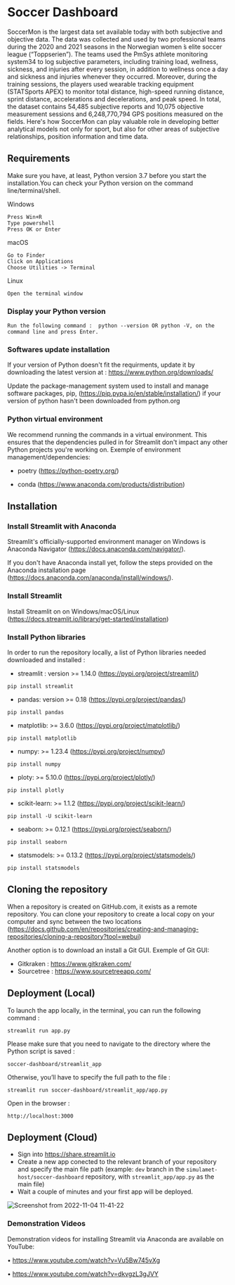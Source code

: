 # Soccer Dashboard

SoccerMon is the largest data set available today with both subjective and objective data. The data was collected and used by two professional teams during the 2020 and 2021 seasons in the Norwegian women ́s elite soccer league (“Toppserien”). The teams used the PmSys athlete monitoring system34 to log subjective parameters, including training load, wellness, sickness, and injuries after every session, in addition to wellness once a day and sickness and injuries whenever they occurred. Moreover, during the training sessions, the players used wearable tracking equipment (STATSports APEX) to monitor total distance, high-speed running distance, sprint distance, accelerations and decelerations, and peak speed. 
In total, the dataset contains 54,485 subjective reports and 10,075 objective measurement sessions and 6,248,770,794 GPS positions measured on the fields.
Here's how SoccerMon can play valuable role in developing better analytical models not only for sport, but also for other areas of subjective relationships, position information and time data.

## Requirements

Make sure you have, at least, Python version 3.7 before you start the installation.You can check your Python version on the command line/terminal/shell. 

Windows

    Press Win+R
    Type powershell
    Press OK or Enter

macOS

    Go to Finder
    Click on Applications
    Choose Utilities -> Terminal

Linux

    Open the terminal window
   

### Display your Python version
```
Run the following command :  python --version OR python -V, on the command line and press Enter. 
```
### Softwares update installation

If your version of Python doesn't fit the requirments, update it by downloading the latest version at :  https://www.python.org/downloads/

Update the package-management system used to install and manage software packages, pip, (https://pip.pypa.io/en/stable/installation/) if your version of python hasn't been downloaded from python.org 

### Python virtual environment

We recommend running the commands in a virtual environment. This ensures that the dependencies pulled in for Streamlit don't impact any other Python projects you're working on.
Exemple of environment management/dependencies:

  - poetry (https://python-poetry.org/)
 
  - conda (https://www.anaconda.com/products/distribution)

## Installation
    
### Install Streamlit with Anaconda 

Streamlit's officially-supported environment manager on Windows is Anaconda Navigator (https://docs.anaconda.com/navigator/).

If you don't have Anaconda install yet, follow the steps provided on the Anaconda installation page (https://docs.anaconda.com/anaconda/install/windows/).

### Install Streamlit

Install Streamlit on on Windows/macOS/Linux (https://docs.streamlit.io/library/get-started/installation)

### Install Python libraries

In order to run the repository locally, a list of Python libraries needed downloaded and installed : 

- streamlit : version >= 1.14.0 (https://pypi.org/project/streamlit/)
```
pip install streamlit
```
- pandas: version >= 0.18 (https://pypi.org/project/pandas/)
```
pip install pandas
```
- matplotlib: >= 3.6.0 (https://pypi.org/project/matplotlib/)
```
pip install matplotlib
```
- numpy: >= 1.23.4 (https://pypi.org/project/numpy/)
```
pip install numpy
```
- ploty: >= 5.10.0 (https://pypi.org/project/plotly/)
```
pip install plotly
```
- scikit-learn: >= 1.1.2 (https://pypi.org/project/scikit-learn/)
```
pip install -U scikit-learn
```
- seaborn: >= 0.12.1 (https://pypi.org/project/seaborn/)
```
pip install seaborn
```
- statsmodels: >= 0.13.2 (https://pypi.org/project/statsmodels/)
```
pip install statsmodels
``` 
## Cloning the repository

When a repository is created on GitHub.com, it exists as a remote repository. You can clone your repository to create a local copy on your computer and sync between the two locations (https://docs.github.com/en/repositories/creating-and-managing-repositories/cloning-a-repository?tool=webui)

Another option is to download an install a Git GUI. Exemple of Git GUI:

- Gitkraken : https://www.gitkraken.com/
- Sourcetree : https://www.sourcetreeapp.com/

## Deployment (Local)

To launch the app locally, in the terminal, you can run the following command : 
```
streamlit run app.py
```
Please make sure that you need to navigate to the directory where the Python script is saved :
```
soccer-dashboard/streamlit_app 
```
Otherwise, you’ll have to specify the full path to the file : 
```
streamlit run soccer-dashboard/streamlit_app/app.py
```
Open in the browser :
```
http://localhost:3000 
```

## Deployment (Cloud)

- Sign into https://share.streamlit.io
- Create a new app conected to the relevant branch of your repository and specify the main file path (example: `dev` branch in the `simulamet-host/soccer-dashboard` repository, with `streamlit_app/app.py` as the main file)
- Wait a couple of minutes and your first app will be deployed.

![Screenshot from 2022-11-04 11-41-22](https://user-images.githubusercontent.com/84230658/199953952-bb704a85-ce38-42aa-87a1-c4217c34db3b.png)

### Demonstration Videos

Demonstration videos for installing Streamlit via Anaconda are available on YouTube:

•	https://www.youtube.com/watch?v=Vu5Bw745vXg

•	https://www.youtube.com/watch?v=dkvgzL3gJVY
